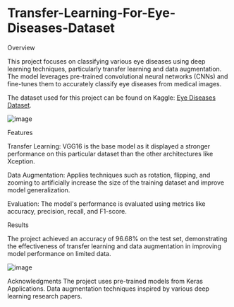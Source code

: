 # Transfer-Learning-For-Eye-Diseases-Dataset
Overview


This project focuses on classifying various eye diseases using deep learning techniques, particularly transfer learning and data augmentation. The model leverages pre-trained convolutional neural networks (CNNs) and fine-tunes them to accurately classify eye diseases from medical images.


The dataset used for this project can be found on Kaggle: [Eye Diseases Dataset](https://www.kaggle.com/datasets/walaaomara/eye-diseases/data).



![image](https://github.com/user-attachments/assets/04700b2a-db9e-4145-82e9-6018a164d1f0)



Features


Transfer Learning: VGG16 is the base model as it displayed a stronger performance on this particular dataset than the other architectures like Xception.


Data Augmentation: Applies techniques such as rotation, flipping, and zooming to artificially increase the size of the training dataset and improve model generalization.


Evaluation: The model's performance is evaluated using metrics like accuracy, precision, recall, and F1-score.

Results

The project achieved an accuracy of 96.68% on the test set, demonstrating the effectiveness of transfer learning and data augmentation in improving model performance on limited data.



![image](https://github.com/user-attachments/assets/9f32cc5e-aea8-46b4-8b47-e0294e178c3a)

Acknowledgments
The project uses pre-trained models from Keras Applications.
Data augmentation techniques inspired by various deep learning research papers.
